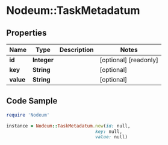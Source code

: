 # Nodeum::TaskMetadatum

## Properties

Name | Type | Description | Notes
------------ | ------------- | ------------- | -------------
**id** | **Integer** |  | [optional] [readonly] 
**key** | **String** |  | [optional] 
**value** | **String** |  | [optional] 

## Code Sample

```ruby
require 'Nodeum'

instance = Nodeum::TaskMetadatum.new(id: null,
                                 key: null,
                                 value: null)
```



